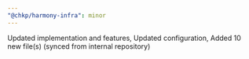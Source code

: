 ```yaml
---
"@chkp/harmony-infra": minor
---
```


Updated implementation and features, Updated configuration, Added 10 new file(s) (synced from internal repository)
